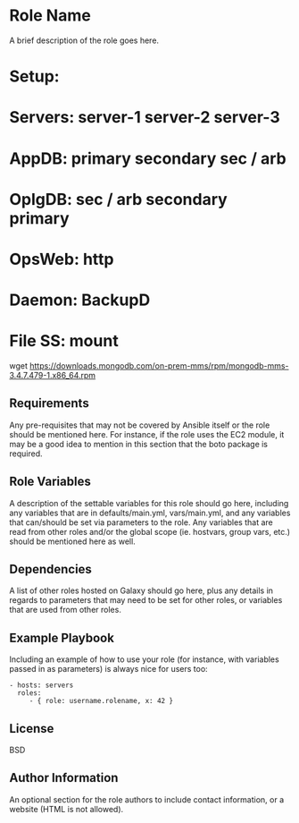 Role Name
=========

A brief description of the role goes here.



# Setup: 
# Servers:  server-1      server-2       server-3
#   AppDB:  primary       secondary      sec / arb
#  OplgDB:  sec / arb     secondary      primary
#  OpsWeb:  http        
#  Daemon:                BackupD
# File SS:  mount 


wget https://downloads.mongodb.com/on-prem-mms/rpm/mongodb-mms-3.4.7.479-1.x86_64.rpm

Requirements
------------

Any pre-requisites that may not be covered by Ansible itself or the role should be mentioned here. For instance, if the role uses the EC2 module, it may be a good idea to mention in this section that the boto package is required.

Role Variables
--------------

A description of the settable variables for this role should go here, including any variables that are in defaults/main.yml, vars/main.yml, and any variables that can/should be set via parameters to the role. Any variables that are read from other roles and/or the global scope (ie. hostvars, group vars, etc.) should be mentioned here as well.

Dependencies
------------

A list of other roles hosted on Galaxy should go here, plus any details in regards to parameters that may need to be set for other roles, or variables that are used from other roles.

Example Playbook
----------------

Including an example of how to use your role (for instance, with variables passed in as parameters) is always nice for users too:

    - hosts: servers
      roles:
         - { role: username.rolename, x: 42 }

License
-------

BSD

Author Information
------------------

An optional section for the role authors to include contact information, or a website (HTML is not allowed).
